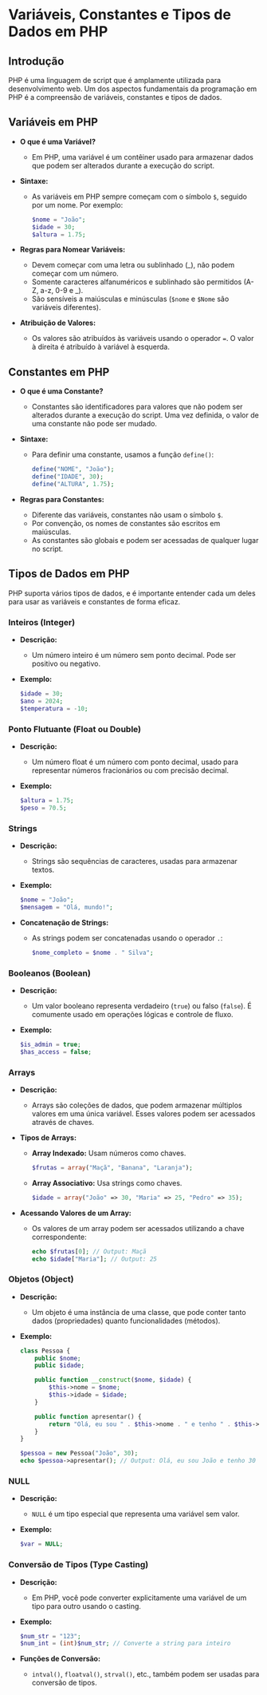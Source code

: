 # Variáveis, Constantes e Tipos de Dados em PHP

## Introdução

PHP é uma linguagem de script que é amplamente utilizada para desenvolvimento web. Um dos aspectos fundamentais da programação em PHP é a compreensão de variáveis, constantes e tipos de dados. 

## Variáveis em PHP

- **O que é uma Variável?**
  - Em PHP, uma variável é um contêiner usado para armazenar dados que podem ser alterados durante a execução do script.

- **Sintaxe:**
  - As variáveis em PHP sempre começam com o símbolo `$`, seguido por um nome. Por exemplo:
    ```php
    $nome = "João";
    $idade = 30;
    $altura = 1.75;
    ```

- **Regras para Nomear Variáveis:**
  - Devem começar com uma letra ou sublinhado (_), não podem começar com um número.
  - Somente caracteres alfanuméricos e sublinhado são permitidos (A-Z, a-z, 0-9 e _).
  - São sensíveis a maiúsculas e minúsculas (`$nome` e `$Nome` são variáveis diferentes).

- **Atribuição de Valores:**
  - Os valores são atribuídos às variáveis usando o operador `=`. O valor à direita é atribuído à variável à esquerda.

## Constantes em PHP

- **O que é uma Constante?**
  - Constantes são identificadores para valores que não podem ser alterados durante a execução do script. Uma vez definida, o valor de uma constante não pode ser mudado.

- **Sintaxe:**
  - Para definir uma constante, usamos a função `define()`:
    ```php
    define("NOME", "João");
    define("IDADE", 30);
    define("ALTURA", 1.75);
    ```

- **Regras para Constantes:**
  - Diferente das variáveis, constantes não usam o símbolo `$`.
  - Por convenção, os nomes de constantes são escritos em maiúsculas.
  - As constantes são globais e podem ser acessadas de qualquer lugar no script.

## Tipos de Dados em PHP

PHP suporta vários tipos de dados, e é importante entender cada um deles para usar as variáveis e constantes de forma eficaz.

### Inteiros (Integer)
- **Descrição:**
  - Um número inteiro é um número sem ponto decimal. Pode ser positivo ou negativo.
  
- **Exemplo:**
  ```php
  $idade = 30;
  $ano = 2024;
  $temperatura = -10;
  ```

### Ponto Flutuante (Float ou Double)
- **Descrição:**
  - Um número float é um número com ponto decimal, usado para representar números fracionários ou com precisão decimal.

- **Exemplo:**
  ```php
  $altura = 1.75;
  $peso = 70.5;
  ```

### Strings
- **Descrição:**
  - Strings são sequências de caracteres, usadas para armazenar textos.

- **Exemplo:**
  ```php
  $nome = "João";
  $mensagem = "Olá, mundo!";
  ```

- **Concatenação de Strings:**
  - As strings podem ser concatenadas usando o operador `.`:
    ```php
    $nome_completo = $nome . " Silva";
    ```

### Booleanos (Boolean)
- **Descrição:**
  - Um valor booleano representa verdadeiro (`true`) ou falso (`false`). É comumente usado em operações lógicas e controle de fluxo.

- **Exemplo:**
  ```php
  $is_admin = true;
  $has_access = false;
  ```

### Arrays
- **Descrição:**
  - Arrays são coleções de dados, que podem armazenar múltiplos valores em uma única variável. Esses valores podem ser acessados através de chaves.

- **Tipos de Arrays:**
  - **Array Indexado:** Usam números como chaves.
    ```php
    $frutas = array("Maçã", "Banana", "Laranja");
    ```
  - **Array Associativo:** Usa strings como chaves.
    ```php
    $idade = array("João" => 30, "Maria" => 25, "Pedro" => 35);
    ```

- **Acessando Valores de um Array:**
  - Os valores de um array podem ser acessados utilizando a chave correspondente:
    ```php
    echo $frutas[0]; // Output: Maçã
    echo $idade["Maria"]; // Output: 25
    ```

### Objetos (Object)
- **Descrição:**
  - Um objeto é uma instância de uma classe, que pode conter tanto dados (propriedades) quanto funcionalidades (métodos).

- **Exemplo:**
  ```php
  class Pessoa {
      public $nome;
      public $idade;

      public function __construct($nome, $idade) {
          $this->nome = $nome;
          $this->idade = $idade;
      }

      public function apresentar() {
          return "Olá, eu sou " . $this->nome . " e tenho " . $this->idade . " anos.";
      }
  }

  $pessoa = new Pessoa("João", 30);
  echo $pessoa->apresentar(); // Output: Olá, eu sou João e tenho 30 anos.
  ```

### NULL
- **Descrição:**
  - `NULL` é um tipo especial que representa uma variável sem valor.

- **Exemplo:**
  ```php
  $var = NULL;
  ```

### Conversão de Tipos (Type Casting)

- **Descrição:**
  - Em PHP, você pode converter explicitamente uma variável de um tipo para outro usando o casting.

- **Exemplo:**
  ```php
  $num_str = "123";
  $num_int = (int)$num_str; // Converte a string para inteiro
  ```

- **Funções de Conversão:**
  - `intval()`, `floatval()`, `strval()`, etc., também podem ser usadas para conversão de tipos.